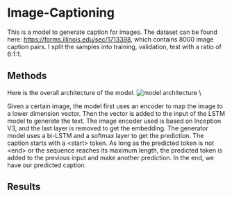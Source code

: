 # Image-Captioning

This is a model to generate caption for images. The dataset can be found here: https://forms.illinois.edu/sec/1713398, which contains 8000 image caption pairs. I split the samples into training, validation, test with a ratio of 6:1:1.

## Methods

Here is the overall architecture of the model.
![model architecture](https://github.com/noiper/Image-Captioning/blob/main/images/fig1.png) \

Given a certain image, the model first uses an encoder to map the image to a lower dimension vector. Then the vector is added to the input of the LSTM model to generate the text. The image encoder used is based on Inception V3, and the last layer is removed to get the embedding. The generator model uses a bi-LSTM and a softmax layer to get the prediction. The caption starts with a \<start\> token. As long as the predicted token is not \<end\> or the sequence reaches its maximum length, the predicted token is added to the previous input and make another prediction. In the end, we have our predicted caption.

## Results
